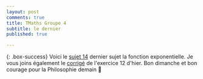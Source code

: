 ```yaml
---
layout: post
comments: true
title: TMaths Groupe 4
subtitle: le dernier
published: true

---
```




{: .box-success}
Voici le [sujet 14](https://github.com/raveluz/raveluz.github.io/blob/master/pdf/Jour14.pdf) dernier sujet la fonction exponentielle.
Je vous joins également le [corrigé](https://github.com/raveluz/raveluz.github.io/blob/master/pdf/Correction.Jour13.pdf) de l'exercice 12 d'hier. Bon dimanche et bon courage pour la Philosophie demain :punch:
